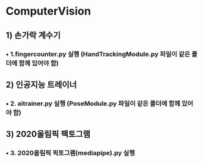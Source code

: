 # ComputerVision

## 1) 손가락 계수기
### • 1.fingercounter.py 실행 (HandTrackingModule.py 파일이 같은 폴더에 함께 있어야 함)
## 2) 인공지능 트레이너
### • 2. aitrainer.py 실행 (PoseModule.py 파일이 같은 폴더에 함께 있어야 함)
## 3) 2020올림픽 팩토그램
### • 3. 2020올림픽 픽토그램(mediapipe).py 실행
